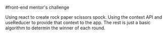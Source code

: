 #front-end mentor's challenge

Using react to create rock paper scissors spock.
Using the context API and useReducer to provide that context to the app.
The rest is just a basic algorithm to determin the winner of each round.
